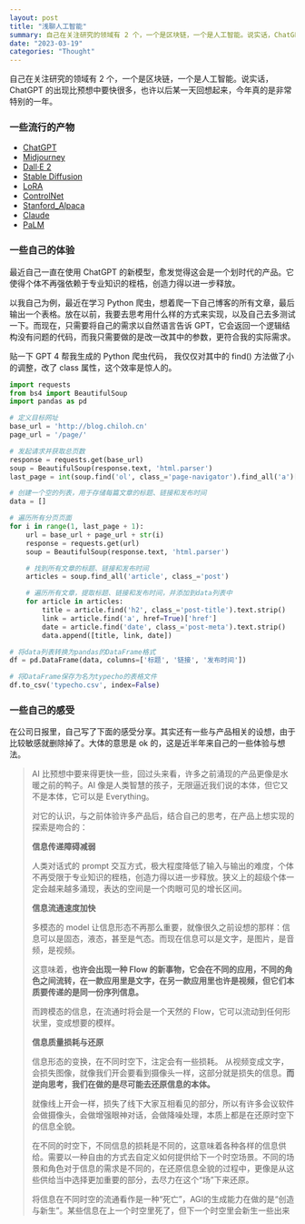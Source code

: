```yaml
---
layout: post
title: "浅聊人工智能"
summary: 自己在关注研究的领域有 2 个，一个是区块链，一个是人工智能。说实话，ChatGPT 的出现比预想中要快很多，也许以后某一天回想起来，今年真的是非常特别的一年。
date: "2023-03-19"
categories: "Thought"
---
```


自己在关注研究的领域有 2 个，一个是区块链，一个是人工智能。说实话，ChatGPT 的出现比预想中要快很多，也许以后某一天回想起来，今年真的是非常特别的一年。

### 一些流行的产物

- [ChatGPT](https://chat.openai.com)
- [Midjourney](https://www.midjourney.com)
- [Dall·E 2](https://openai.com/product/dall-e-2)
- [Stable Diffusion](https://github.com/CompVis/stable-diffusion)
- [LoRA](https://github.com/microsoft/LoRA)
- [ControlNet](https://github.com/lllyasviel/ControlNet)
- [Stanford\_Alpaca](https://github.com/tatsu-lab/stanford_alpaca)
- [Claude](https://www.anthropic.com/product)
- [PaLM](https://ai.googleblog.com/2023/03/palm-e-embodied-multimodal-language.html)

### 一些自己的体验

最近自己一直在使用 ChatGPT 的新模型，愈发觉得这会是一个划时代的产品。它使得个体不再强依赖于专业知识的桎梏，创造力得以进一步释放。

以我自己为例，最近在学习 Python 爬虫，想着爬一下自己博客的所有文章，最后输出一个表格。放在以前，我要去思考用什么样的方式来实现，以及自己去多测试一下。而现在，只需要将自己的需求以自然语言告诉 GPT，它会返回一个逻辑结构没有问题的代码，而我只需要做的是改一改其中的参数，更符合我的实际需求。

贴一下 GPT 4 帮我生成的 Python 爬虫代码， 我仅仅对其中的 find() 方法做了小的调整，改了 class 属性，这个效率是惊人的。

```python
import requests
from bs4 import BeautifulSoup
import pandas as pd

# 定义目标网址
base_url = 'http://blog.chiloh.cn'
page_url = '/page/'

# 发起请求并获取总页数
response = requests.get(base_url)
soup = BeautifulSoup(response.text, 'html.parser')
last_page = int(soup.find('ol', class_='page-navigator').find_all('a')[-2].text.strip())

# 创建一个空的列表，用于存储每篇文章的标题、链接和发布时间
data = []

# 遍历所有分页页面
for i in range(1, last_page + 1):
    url = base_url + page_url + str(i)
    response = requests.get(url)
    soup = BeautifulSoup(response.text, 'html.parser')

    # 找到所有文章的标题、链接和发布时间
    articles = soup.find_all('article', class_='post')

    # 遍历所有文章，提取标题、链接和发布时间，并添加到data列表中
    for article in articles:
        title = article.find('h2', class_='post-title').text.strip()
        link = article.find('a', href=True)['href']
        date = article.find('date', class_='post-meta').text.strip()
        data.append([title, link, date])

# 将data列表转换为pandas的DataFrame格式
df = pd.DataFrame(data, columns=['标题', '链接', '发布时间'])

# 将DataFrame保存为名为typecho的表格文件
df.to_csv('typecho.csv', index=False)
```

### 一些自己的感受

在公司日报里，自己写了下面的感受分享。其实还有一些与产品相关的设想，由于比较敏感就删除掉了。大体的意思是 ok 的，这是近半年来自己的一些体验与想法。

> AI 比预想中要来得更快一些，回过头来看，许多之前涌现的产品更像是水暖之前的鸭子。AI 像是人类智慧的孩子，无限逼近我们说的本体，但它又不是本体，它可以是 Everything。
> 
> 对它的认识，与之前体验许多产品后，结合自己的思考，在产品上想实现的探索是吻合的：
> 
> **信息传递障碍减弱**
> 
> 人类对话式的 prompt 交互方式，极大程度降低了输入与输出的难度，个体不再受限于专业知识的桎梏，创造力得以进一步释放。狭义上的超级个体一定会越来越多涌现，表达的空间是一个肉眼可见的增长区间。
> 
> **信息流通速度加快**
> 
> 多模态的 model 让信息形态不再那么重要，就像很久之前设想的那样：信息可以是固态，液态，甚至是气态。而现在信息可以是文字，是图片，是音频，是视频。
> 
> 这意味着，**也许会出现一种 Flow 的新事物，它会在不同的应用，不同的角色之间流转，在一款应用里是文字，在另一款应用里也许是视频，但它们本质要传递的是同一份序列信息。**
> 
> 而跨模态的信息，在流通时将会是一个天然的 Flow，它可以流动到任何形状里，变成想要的模样。
> 
> **信息质量损耗与还原**
> 
> 信息形态的变换，在不同时空下，注定会有一些损耗。 从视频变成文字，会损失图像，就像我们开会要看到摄像头一样，这部分就是损失的信息。**而逆向思考，我们在做的是尽可能去还原信息的本体。**
> 
> 就像线上开会一样，损失了线下大家互相看见的部分，所以有许多会议软件会做摄像头，会做增强眼神对话，会做降噪处理，本质上都是在还原时空下的信息全貌。
> 
> 在不同的时空下，不同信息的损耗是不同的，这意味着各种各样的信息供给。需要以一种自由的方式去自定义如何提供给下一个时空场景。不同的场景和角色对于信息的需求是不同的，在还原信息全貌的过程中，更像是从这些供给当中选择更加重要的部分，去尽力在这个“场”下来还原。
> 
> 将信息在不同时空的流通看作是一种“死亡”，AGI的生成能力在做的是“创造与新生”。某些信息在上一个时空里死了，但下一个时空里会新生一些出来
